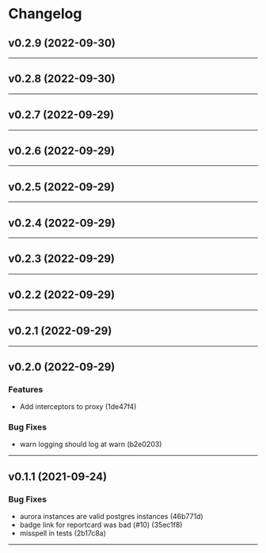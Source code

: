 # Changelog

## v0.2.9 (2022-09-30)

---

## v0.2.8 (2022-09-30)

---

## v0.2.7 (2022-09-29)

---

## v0.2.6 (2022-09-29)

---

## v0.2.5 (2022-09-29)

---

## v0.2.4 (2022-09-29)

---

## v0.2.3 (2022-09-29)

---

## v0.2.2 (2022-09-29)

---

## v0.2.1 (2022-09-29)

---

## v0.2.0 (2022-09-29)

### Features

- Add interceptors to proxy (1de47f4)

### Bug Fixes

- warn logging should log at warn (b2e0203)

---

## v0.1.1 (2021-09-24)

### Bug Fixes

- aurora instances are valid postgres instances (46b771d)
- badge link for reportcard was bad (#10) (35ec1f8)
- misspell in tests (2b17c8a)

---
